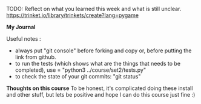 TODO: Reflect on what you learned this week and what is still unclear.
https://trinket.io/library/trinkets/create?lang=pygame

**My Journal**

Useful notes : 
- always put "git console" before forking and copy or, before putting the link from github.
- to run the tests (which shows what are the things that needs to be completed), use = "python3 ../course/set2/tests.py"
- to check the state of your git commits: "git status"

**Thoughts on this course**
To be honest, it's complicated doing these install and other stuff, but lets be positive and hope I can do this course just fine :)